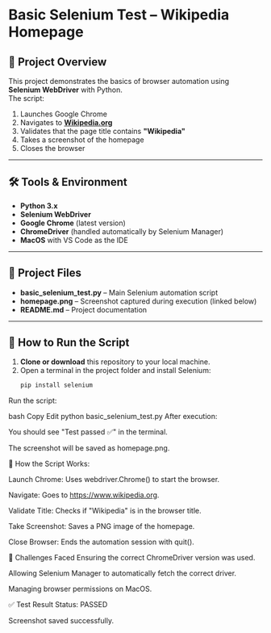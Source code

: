 # Basic Selenium Test – Wikipedia Homepage

## 📌 Project Overview
This project demonstrates the basics of browser automation using **Selenium WebDriver** with Python.  
The script:
1. Launches Google Chrome
2. Navigates to **[Wikipedia.org](https://www.wikipedia.org)**
3. Validates that the page title contains **"Wikipedia"**
4. Takes a screenshot of the homepage
5. Closes the browser

---

## 🛠 Tools & Environment
- **Python 3.x**
- **Selenium WebDriver**
- **Google Chrome** (latest version)
- **ChromeDriver** (handled automatically by Selenium Manager)
- **MacOS** with VS Code as the IDE

---

## 📂 Project Files
- **basic_selenium_test.py** – Main Selenium automation script
- **homepage.png** – Screenshot captured during execution (linked below)
- **README.md** – Project documentation

---

## 📜 How to Run the Script
1. **Clone or download** this repository to your local machine.
2. Open a terminal in the project folder and install Selenium:
   ```bash
   pip install selenium
Run the script:

bash
Copy
Edit
python basic_selenium_test.py
After execution:

You should see "Test passed ✅" in the terminal.

The screenshot will be saved as homepage.png.

🧠 How the Script Works: 

Launch Chrome: Uses webdriver.Chrome() to start the browser.

Navigate: Goes to https://www.wikipedia.org.

Validate Title: Checks if "Wikipedia" is in the browser title.

Take Screenshot: Saves a PNG image of the homepage.

Close Browser: Ends the automation session with quit().

🚧 Challenges Faced
Ensuring the correct ChromeDriver version was used.

Allowing Selenium Manager to automatically fetch the correct driver.

Managing browser permissions on MacOS.

✅ Test Result
Status: PASSED

Screenshot saved successfully.









